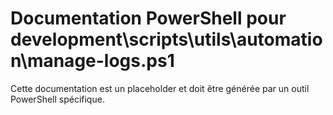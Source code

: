 # Documentation PowerShell pour development\scripts\utils\automation\manage-logs.ps1

Cette documentation est un placeholder et doit être générée par un outil PowerShell spécifique.
